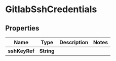 # GitlabSshCredentials

## Properties
Name | Type | Description | Notes
------------ | ------------- | ------------- | -------------
**sshKeyRef** | **String** |  | 
